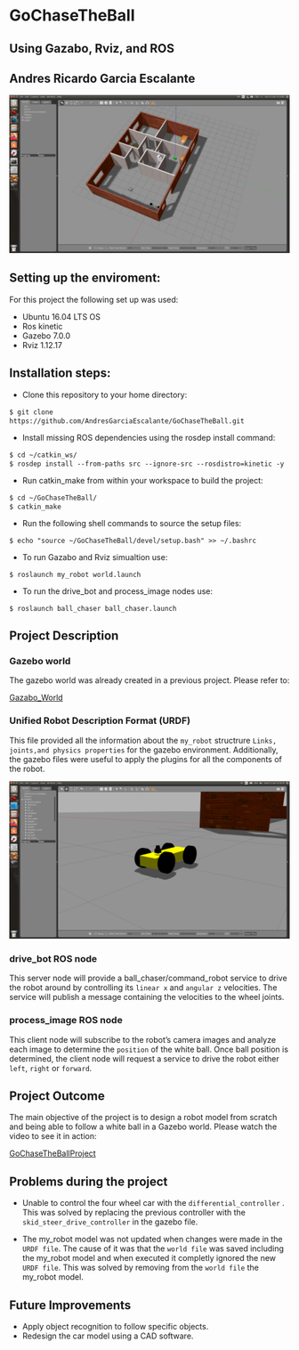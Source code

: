 # GoChaseTheBall
## Using Gazabo, Rviz, and ROS
## Andres Ricardo Garcia Escalante

![](images/my_robot_Andres_Home.png)

## Setting up the enviroment:
For this project the following set up was used:
- Ubuntu 16.04 LTS OS
- Ros kinetic
- Gazebo 7.0.0
- Rviz 1.12.17

## Installation steps:
- Clone this repository to your home directory:
```
$ git clone https://github.com/AndresGarciaEscalante/GoChaseTheBall.git
```
- Install missing ROS dependencies using the rosdep install command:
```
$ cd ~/catkin_ws/
$ rosdep install --from-paths src --ignore-src --rosdistro=kinetic -y
```
- Run catkin_make from within your workspace to build the project:
```
$ cd ~/GoChaseTheBall/
$ catkin_make
```
- Run the following shell commands to source the setup files:
```
$ echo "source ~/GoChaseTheBall/devel/setup.bash" >> ~/.bashrc
```
- To run Gazabo and Rviz simualtion use:
```
$ roslaunch my_robot world.launch
```
- To run the drive_bot and process_image nodes use:
```
$ roslaunch ball_chaser ball_chaser.launch
```

## Project Description
### Gazebo world
The gazebo world was already created in a previous project. Please refer to:

[Gazabo_World](https://github.com/AndresGarciaEscalante/My_Gazebo_World)

### Unified Robot Description Format (URDF)
This file provided all the information about the ```my_robot``` structrure ```Links, joints,and physics properties``` for the gazebo environment. Additionally, the gazebo files were useful to apply the plugins for all the components of the robot. 

![](images/robot_model.png)

### drive_bot ROS node
This server node will provide a ball_chaser/command_robot service to drive the robot around by controlling its ```linear x``` and ```angular z``` velocities. The service will publish a message containing the velocities to the wheel joints. 

### process_image ROS node
This client node will subscribe to the robot’s camera images and analyze each image to determine the ```position``` of the white ball. Once ball position is determined, the client node will request a service to drive the robot either ```left```, ```right``` or ```forward```.

## Project Outcome
The main objective of the project is to design a robot model from scratch and being able to follow a white ball in a Gazebo world. Please watch the video to see it in action: 

[GoChaseTheBallProject](https://youtu.be/GlAfpySXPgs)

## Problems during the project
-  Unable to control the four wheel car with the `differential_controller` . This was solved by replacing the previous controller with the `skid_steer_drive_controller` in the gazebo file.

- The my_robot model was not updated when changes were made in the `URDF file`. The cause of it was that the `world file` was saved including the my_robot model and when executed it completly ignored the new `URDF file`. This was solved by removing from the `world file` the my_robot model. 

## Future Improvements
- Apply object recognition to follow specific objects.
- Redesign the car model using a CAD software.
